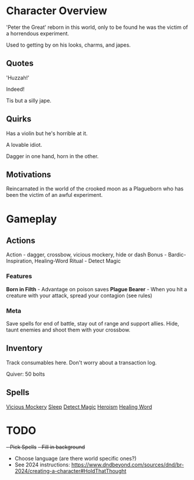 # Character Overview
'Peter the Great' reborn in this world, only to be found he was the victim of a horrendous experiment.

Used to getting by on his looks, charms, and japes.

## Quotes
'Huzzah!'

Indeed!

Tis but a silly jape.

## Quirks
Has a violin but he's horrible at it.

A lovable idiot.

Dagger in one hand, horn in the other.

## Motivations
Reincarnated in the world of the crooked moon as a Plagueborn who has been the victim of an awful experiment.

# Gameplay
## Actions
Action - dagger, crossbow, vicious mockery, hide or dash
Bonus - Bardic-Inspiration, Healing-Word
Ritual - Detect Magic

### Features
**Born in Filth** - Advantage on poison saves
**Plague Bearer** - When you hit a creature with your attack, spread your contagion (see rules)

### Meta
Save spells for end of battle, stay out of range and support allies.
Hide, taunt enemies and shoot them with your crossbow.

## Inventory
Track consumables here. Don't worry about a transaction log.

Quiver: 50 bolts

## Spells
[Vicious Mockery](https://roll20.net/compendium/dnd5e/Spells:Vicious%20Mockery?expansion=33335)
[Sleep](https://www.dndbeyond.com/spells/2619064-sleep)
[Detect Magic](https://www.dndbeyond.com/spells/2619097-detect-magic)
[Heroism](https://www.dndbeyond.com/spells/2619151-heroism)
[Healing Word](https://www.dndbeyond.com/spells/2619143-healing-word)

# TODO
~~- Pick Spells~~
~~- Fill in background~~
- Choose language (are there world specific ones?)
- See 2024 instructions: https://www.dndbeyond.com/sources/dnd/br-2024/creating-a-character#HoldThatThought
